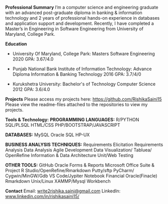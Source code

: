 **Professional Summary**
I’m a computer science and engineering graduate with an advanced post-graduate diploma in banking & information technology and 2 years of professional hands-on experience in databases and application support and development. Recently, I have completed a Master’s in Engineering in Software Engineering from University of Maryland, College Park.

**Education**
* University Of Maryland, College Park: Masters Software Engineering 2020 GPA: 3.67/4.0

* Punjab National Bank Institute of Information Technology: Advance Diploma Information & Banking Technology 2016 GPA: 3.7/4/0

* Kurukshetra University: Bachelor's of Technology Computer Science 2012 GPA: 3.6/4.0

**Projects** 
Please access my projects here: https://github.com/RishikaSaini15
Please view the readme-files attached to the repositories to view my projects. 

**Tools & Technology:**
**PROGRAMMING LANGUAGES:**
R/PYTHON
SQL/PLSQL
HTML/CSS
PHP/BOOTSTRAP/JAVASCRIPT

**DATABASES:**
MySQL 
Oracle
SQL
HP-UX

**BUSINESS ANALYSIS TECHNIQUES:**
Requirements Elicitation Requirements Analysis
Data Analysis
Agile Development
Data Visualization/ Tabluea/ OpenRefine
Information & Data Architecture
Unit/Web Testing

**OTHER TOOLS:**
GitHub
Oracle Forms & Reports 
Microsoft Office Suite & Project 
R Studio/OpenRefine/Rmarkdown
Putty/sftp
PyCharm/ 
Cygwin/MinGW/Gdb
VS Code/Jypiter Notebook
Financial Oracle(Finacle) Rmarkdown
Unix/Linux
XAMMP/Mysql Workbench

**Contact**
Email: write2rishika.saini@gmail.com
LinkedIn: www.linkedin.com/in/rishikasaini15/
